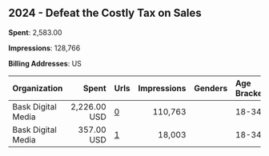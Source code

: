 ## 2024 - Defeat the Costly Tax on Sales 
**Spent**: 2,583.00

**Impressions**: 128,766

**Billing Addresses**: US

|Organization|Spent|Urls|Impressions|Genders|Age Brackets|Country Codes|
|:---|---:|:---|---:|:---|:---|:---|
|Bask Digital Media|2,226.00 USD|[0](https://www.snap.com/political-ads/asset/725996568d1b479b5d7734b9c4d68ae58552cac35103a6a4835c02eaefd1aa24?mediaType=mp4)|110,763||18-34|united states|
|Bask Digital Media|357.00 USD|[1](https://www.snap.com/political-ads/asset/ceb838787a42a592570ddc690e66dd0bdc297d80d9d0e8b20196289940697427?mediaType=mp4)|18,003||18-34|united states|
